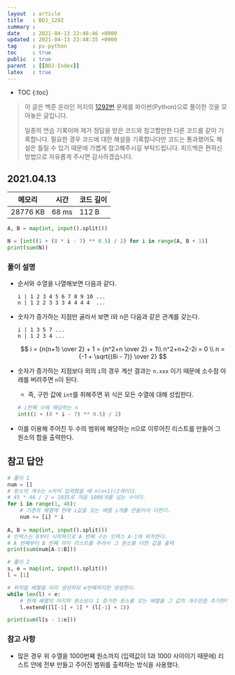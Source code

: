 ```yaml
---
layout  : article
title   : BOJ_1292
summary : 
date    : 2021-04-13 22:46:46 +0900
updated : 2021-04-13 23:48:35 +0900
tag     : ps-python
toc     : true
public  : true
parent  : [[BOJ-Index]]
latex   : true
---
```

* TOC
{:toc}

>이 글은 백준 온라인 저지의 [1292번](https://www.acmicpc.net/problem/1292) 문제를 파이썬(Python)으로 풀이한 것을 모아놓은 글입니다.
>
> 일종의 연습 기록이며 제가 정답을 받은 코드와 참고할만한 다른 코드를 같이 기록합니다. 필요한 경우 코드에 대한 해설을 기록합니다만 코드는 통과했어도 해설은 틀릴 수 있기 때문에 가볍게 참고해주시길 부탁드립니다. 피드백은 편하신 방법으로 자유롭게 주시면 감사하겠습니다.

## 2021.04.13

| 메모리    | 시간  | 코드 길이 |
| --------- | ----- | --------- |
| 28776 KB  | 68 ms | 112 B     |

```python
A, B = map(int, input().split())

N = [int((1 + (8 * i - 7) ** 0.5) / 2) for i in range(A, B + 1)]
print(sum(N))
```

### 풀이 설명

* 순서와 수열을 나열해보면 다음과 같다.

    ```
    i | 1 2 3 4 5 6 7 8 9 10 ...
    n | 1 2 2 3 3 3 4 4 4 4  ...
    ```

* 숫자가 증가하는 지점만 골라서 보면 i와 n은 다음과 같은 관계를 갖는다.

    ```
    i | 1 3 5 7 ...
    n | 1 2 3 4 ...
    ```

    $$
    i = {n(n+1) \over 2} + 1 = {n^2+n \over 2} + 1\\
    n^2+n+2-2i = 0 \\
    n = {-1 + \sqrt{(8i - 7)} \over 2}
    $$
* 숫자가 증가하는 지점보다 외의 `i`의 경우 계산 결과는 `n.xxx` 이기 때문에 소수점 아래를 버려주면 `n`이 된다.
    * 즉, 구한 값에 `int`를 취해주면 위 식은 모든 수열에 대해 성립한다.

    ```python
    # i번째 수에 해당하는 n
    int((1 + (8 * i - 7) ** 0.5) / 2) 
    ```

* 이를 이용해 주어진 두 수의 범위에 해당하는 n으로 이루어진 리스트를 만들어 그 원소의 합을 출력한다.

## 참고 답안

```python
# 풀이 1
num = []
# 원소의 개수는 n까지 입력했을 때 n(n+1)/2개이다.
# 45 * 46 / 2 = 1035로 처음 1000개를 넘는 수이다.
for i in range(1, 46):
    # 기존의 배열에 현재 i값을 갖는 배열 i개를 만들어서 더한다.
    num += [i] * i
    
A, B = map(int, input().split())
# 인덱스는 0부터 시작하므로 A 번째 수는 인덱스 A-1에 위치한다.
# A 번째부터 B 번째 까지 리스트를 추려서 그 원소를 더한 값을 출력
print(sum(num[A-1:B]))

# 풀이 2
s, e = map(int, input().split())
l = [1]

# 위처럼 배열을 미리 생성하되 e번째까지만 생성한다.
while len(l) < e:
    # 현재 배열의 마지막 원소보다 1 증가한 원소를 갖는 배열을 그 값의 개수만큼 추가한다.
    l.extend([l[-1] + 1] * (l[-1] + 1))

print(sum(l[s - 1:e]))
```

### 참고 사항

* 많은 경우 위 수열을 1000번째 원소까지 (입력값이 1과 1000 사이이기 때문에) 리스트 안에 전부 만들고 주어진 범위를 출력하는 방식을 사용했다.
